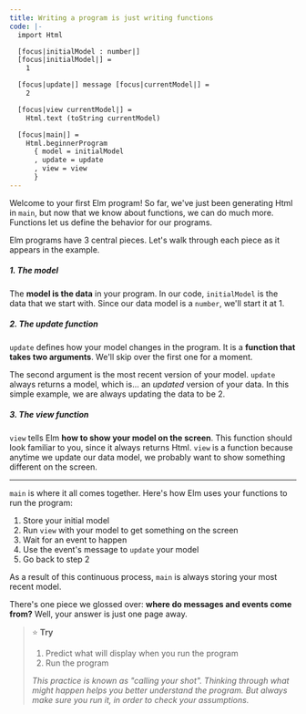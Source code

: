 ```yaml
---
title: Writing a program is just writing functions
code: |-
  import Html

  [focus|initialModel : number|]
  [focus|initialModel|] =
    1

  [focus|update|] message [focus|currentModel|] =
    2

  [focus|view currentModel|] =
    Html.text (toString currentModel)

  [focus|main|] =
    Html.beginnerProgram
      { model = initialModel
      , update = update
      , view = view
      }
---
```

Welcome to your first Elm program!
So far, we've just been generating Html in `main`,
but now that we know about functions, we can do much more.
Functions let us define the behavior for our programs.

Elm programs have 3 central pieces.
Let's walk through each piece as it appears in the example.

##### 1. The model

The **model is the data** in your program.
In our code, `initialModel` is the data that we start with.
Since our data model is a `number`, we'll start it at 1.

##### 2. The update function

`update` defines how your model changes in the program.
It is a **function that takes two arguments**.
We'll skip over the first one for a moment.

The second argument is the most recent version of your model.
`update` always returns a model, which is... an _updated_ version of your data.
In this simple example, we are always updating the data to be 2.

##### 3. The view function

`view` tells Elm **how to show your model on the screen**.
This function should look familiar to you, since it always returns Html.
`view` is a function because anytime we update our data model,
we probably want to show something different on the screen.

---

`main` is where it all comes together. Here's how Elm uses your functions to run the program:

1. Store your initial model
2. Run `view` with your model to get something on the screen
3. Wait for an event to happen
4. Use the event's message to `update` your model
5. Go back to step 2

As a result of this continuous process, `main` is always storing your most recent model. 

There's one piece we glossed over: **where do messages and events come from?**
Well, your answer is just one page away.

> ⭐️ **Try**
>
> 1. Predict what will display when you run the program
> 2. Run the program
>
> _This practice is known as "calling your shot".
> Thinking through what might happen helps you better understand the program.
> But always make sure you run it, in order to check your assumptions._